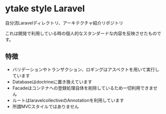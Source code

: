# ytake style Laravel

自分流Laravelディレクトリ、アーキテクチャ紹介リポジトリ

これは開発で利用している時の個人的なスタンダードな内容を反映させたものです。

## 特徴
 - バリデーションやトランザクション、ロギングはアスペクトを用いて実行しています
 - Databaseはdoctrineに置き換えています
 - Facadeはコンテナへの登録処理自体を削除しているため一切利用できません
 - ルートはlaravelcollectiveのAnnotationを利用しています
 - 所謂MVCスタイルではありません
 